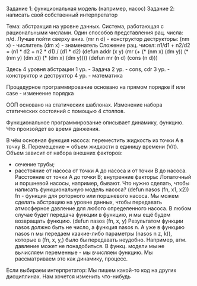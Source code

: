 Задание 1: функциональная модель (например, насос)
Задание 2: написать свой собственный интерпретатор

Тема: абстракция на уровне данных.
Система, работающая с рациональными числами.
Один способов представления рац. числа: n/d.
Лучше пойти сверху вниз.
(mr n d) - конструктор
деструкторы:
(nm x) - числитель
(dm x) - знаменатель
Сложение рац. чисел:
n1/d1 + n2/d2 = (n1 * d2 + n2 * d1) / (d1 * d2)
(defun addr (x y)
	(mr (+ (* (nm x) (dm y))
		(* (nm y) (dm x))
		(* (dm x) (dm y))))
(defun mr (n d) (cons (n d)))

Здесь 4 уровня абстрации
1 ур. - Задача
2 ур. - cons, cdr
3 ур. - конструктор и деструктор
4 ур. - математика

Процедурное программирование основано на прямом порядке
if или case - изменение порядка

ООП основано на статических шаблонах. Изменение набора статических состояний с помощью 4 столпов.

Функциональное программирование описывает динамику, функцию. Что произойдет во время движения.

В чём основная функция насоса: переместить жидкость из точки A в точку B. Перемещение = объем жидкости в единицу времени (V/t).
Объем зависит от набора внешних факторов:
- сечение трубы;
- расстояние от насоса от точки A до насоса и от точки B до насоса. Расстояние от точки A до точки B;
внутренние факторы:
Лопаточный и поршневой насосы, например, бывают.
Что нужно сделать, чтобы написать функциональную модель насоса?
(defun nasos (fn, x1, x2))
fn - функция для роторного или поршневого насоса.
Мы можем сделать абстрацию на уровне данных, чтобы передавать атмосферное давление для любого определенного насоса.
В любом случае будет передача функции в функцию, и мы ещё будем возвращать функцию.
(defun nasos (fn, x, y)
Результатом функции nasos должно быть не число, а функция nasos n. А уже в функцию nasos n мы передаем каакие-либо параметры (nasos n z, k)), которые в (fn, x, y,) было бы передавать неудобно. Например, атм. давление может не понадобиться.
В функц. модели мы не вычисляем переменные - мы вчисляем функцию. Мы рассматриваем это как динамику, процесс.

Если выбираем интерпретатор:
Мы пишем какой-то код на других дисциплинах. Нам хочется изменить что-нибудь
